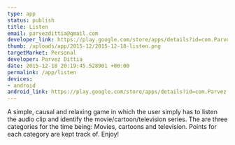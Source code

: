 ```yaml
--- 
type: app
status: publish
title: Listen
email: parvezdittia@gmail.com
developer_link: https://play.google.com/store/apps/details?id=com.Parvez.Listen
thumb: /uploads/app/2015-12/2015-12-18-listen.png
targetMarket: Personal
developer: Parvez Dittia
date: 2015-12-18 20:19:45.528901 +00:00
permalink: /app/listen
devices: 
- android
android_link: https://play.google.com/store/apps/details?id=com.Parvez.Listen
---
```


A simple, causal and relaxing game in which the user simply has to listen the audio clip and identify the movie/cartoon/television series. The are three categories for the time being: Movies, cartoons and television. Points for each category are kept track of. 
Enjoy!
